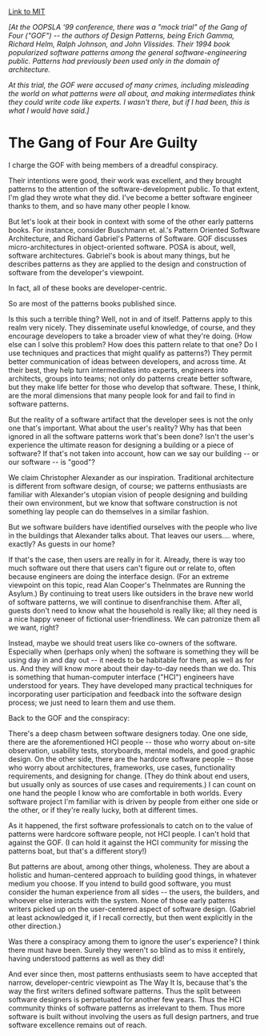 [Link to MIT](http://www.mit.edu/~jtidwell/gof_are_guilty.html)

*[At the OOPSLA '99 conference, there was a "mock trial" of the Gang of Four ("GOF") -- the authors of Design Patterns, being Erich Gamma, Richard Helm, Ralph Johnson, and John Vlissides.  Their 1994 book popularized software patterns among the general software-engineering public.  Patterns had previously been used only in the domain of architecture.*

*At this trial, the GOF were accused of many crimes, including misleading the world on what patterns were all about, and making intermediates think they could write code like experts.  I wasn't there, but if I had been, this is what I would have said.]*


# The Gang of Four Are Guilty


I charge the GOF with being members of a dreadful conspiracy.

Their intentions were good, their work was excellent, and they brought patterns to the attention of the software-development public.  To that extent, I'm glad they wrote what they did.  I've become a better software engineer thanks to them, and so have many other people I know.

But let's look at their book in context with some of the other early patterns books.  For instance, consider Buschmann et. al.'s Pattern Oriented Software Architecture, and Richard Gabriel's Patterns of Software. GOF discusses micro-architectures in object-oriented software.  POSA is about, well, software architectures.  Gabriel's book is about many things, but he describes patterns as they are applied to the design and construction of software from the developer's viewpoint.

In fact, all of these books are developer-centric.

So are most of the patterns books published since.

Is this such a terrible thing?  Well, not in and of itself.  Patterns apply to this realm very nicely.  They disseminate useful knowledge, of course, and they encourage developers to take a broader view of what they're doing. (How else can I solve this problem?  How does this pattern relate to that one?  Do I use techniques and practices that might qualify as patterns?)  They permit better communication of ideas between developers, and across time.  At their best, they help turn intermediates into experts, engineers into architects, groups into teams; not only do patterns create better software, but they make life better for those who develop that software.  These, I think, are the moral dimensions that many people look for and fail to find in software patterns.

But the reality of a software artifact that the developer sees is not the only one that's important.  What about the user's reality?  Why has that been ignored in all the software patterns work that's been done?  Isn't the user's experience the ultimate reason for designing a building or a piece of software?  If that's not taken into account, how can we say our building -- or our software -- is "good"?

We claim Christopher Alexander as our inspiration.  Traditional architecture is different from software design, of course; we patterns enthusiasts are familiar with Alexander's utopian vision of people designing and building their own environment, but we know that software construction is not something lay people can do themselves in a similar fashion.

But we software builders have identified ourselves with the people who live in the buildings that Alexander talks about.  That leaves our users.... where, exactly?  As guests in our home?

If that's the case, then users are really in for it.  Already, there is way too much software out there that users can't figure out or relate to, often because engineers are doing the interface design. (For an extreme viewpoint on this topic, read Alan Cooper's TheInmates are Running the Asylum.) By continuing to treat users like outsiders in the brave new world of software patterns, we will continue to disenfranchise them.  After all, guests don't need to know what the household is really like; all they need is a nice happy veneer of fictional user-friendliness.  We can patronize them all we want, right?

Instead, maybe we should treat users like co-owners of the software. Especially when (perhaps only when) the software is something they will be using day in and day out -- it needs to be habitable for them, as well as for us.  And they will know more about their day-to-day needs than we do.  This is something that human-computer interface ("HCI") engineers have understood for years.  They have developed many practical techniques for incorporating user participation and feedback into the software design process; we just need to learn them and use them.

Back to the GOF and the conspiracy:

There's a deep chasm between software designers today.  One one side, there are the aforementioned HCI people -- those who worry about on-site observation, usability tests, storyboards, mental models, and good graphic design.  On the other side, there are the hardcore software people -- those who worry about architectures, frameworks, use cases, functionality requirements, and designing for change. (They do think about end users, but usually only as sources of use cases and requirements.)  I can count on one hand the people I know who are comfortable in both worlds.  Every software project I'm familiar with is driven by people from either one side or the other, or if they're really lucky, both at different times.

As it happened, the first software professionals to catch on to the value of patterns were hardcore software people, not HCI people.  I can't hold that against the GOF.  (I can hold it against the HCI community for missing the patterns boat, but that's a different story!)

But patterns are about, among other things, wholeness.  They are about a holistic and human-centered approach to building good things, in whatever medium you choose.  If you intend to build good software, you must consider the human experience from all sides -- the users, the builders, and whoever else interacts with the system.  None of those early patterns writers picked up on the user-centered aspect of software design.  (Gabriel at least acknowledged it, if I recall correctly, but then went explicitly in the other direction.)

Was there a conspiracy among them to ignore the user's experience?  I think there must have been.  Surely they weren't so blind as to miss it entirely, having understood patterns as well as they did!

And ever since then, most patterns enthusiasts seem to have accepted that narrow, developer-centric viewpoint as The Way It Is, because that's the way the first writers defined software patterns.  Thus the split between software designers is perpetuated for another few years.  Thus the HCI community thinks of software patterns as irrelevant to them.  Thus more software is built without involving the users as full design partners, and true software excellence remains out of reach.
